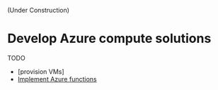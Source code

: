 (Under Construction)
# Develop Azure compute solutions
TODO
* [provision VMs]
* [Implement Azure functions](functions)
